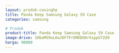 ```yaml
---
layout: produk-casinghp
title: Panda Keep Samsung Galaxy S9 Case
categories: samsung

# Produk
product-title: Panda Keep Samsung Galaxy S9 Case
image-drive: 1HbaMS9oLKwJOF7FrDRKDO0rhippU7Zd9
harga: 90000
---
```

